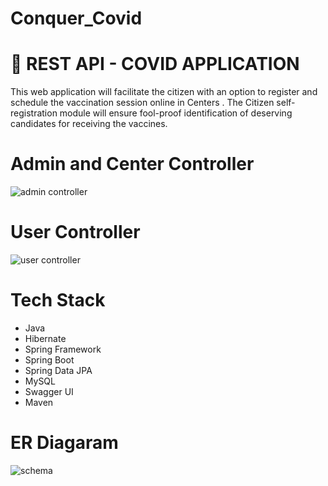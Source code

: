 # Conquer_Covid
# 🎯 REST API - COVID APPLICATION

This web application will facilitate the citizen with an option to register and schedule the vaccination session online in Centers . The Citizen self-registration module will ensure fool-proof identification of deserving candidates for receiving the vaccines.

# Admin and Center Controller

![admin controller](https://user-images.githubusercontent.com/105916227/202443669-bf0acdfa-79fc-4ec2-bef9-6ffc35c27447.jpg)

# User Controller

![user controller](https://user-images.githubusercontent.com/105916227/202443736-299c5872-e9a2-422d-9d5a-144b4e33ed5b.jpg)


# Tech Stack
- Java
- Hibernate
- Spring Framework
- Spring Boot
- Spring Data JPA
- MySQL
- Swagger UI
- Maven

# ER Diagaram 
![schema](https://user-images.githubusercontent.com/105916227/202443786-43f7ccdf-5d03-4989-8769-27f07934ad5f.jpg)
